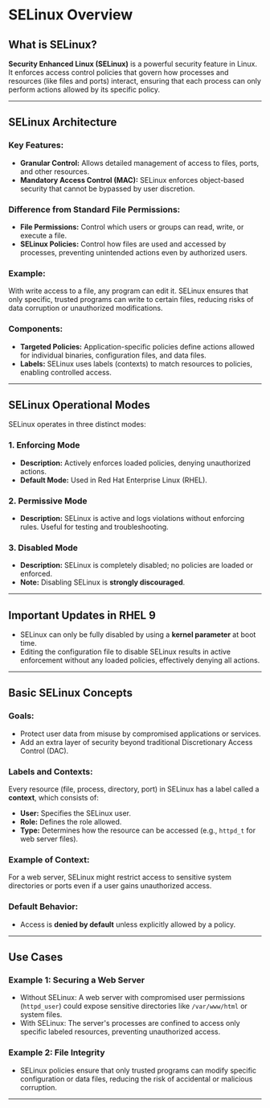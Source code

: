 # SELinux Overview

## What is SELinux?
**Security Enhanced Linux (SELinux)** is a powerful security feature in Linux. It enforces access control policies that govern how processes and resources (like files and ports) interact, ensuring that each process can only perform actions allowed by its specific policy.

---

## SELinux Architecture

### Key Features:
- **Granular Control:** Allows detailed management of access to files, ports, and other resources.
- **Mandatory Access Control (MAC):** SELinux enforces object-based security that cannot be bypassed by user discretion.

### Difference from Standard File Permissions:
- **File Permissions:** Control which users or groups can read, write, or execute a file.
- **SELinux Policies:** Control how files are used and accessed by processes, preventing unintended actions even by authorized users.

### Example:
With write access to a file, any program can edit it. SELinux ensures that only specific, trusted programs can write to certain files, reducing risks of data corruption or unauthorized modifications.

### Components:
- **Targeted Policies:** Application-specific policies define actions allowed for individual binaries, configuration files, and data files.
- **Labels:** SELinux uses labels (contexts) to match resources to policies, enabling controlled access.

---

## SELinux Operational Modes

SELinux operates in three distinct modes:

### 1. **Enforcing Mode**
- **Description:** Actively enforces loaded policies, denying unauthorized actions.
- **Default Mode:** Used in Red Hat Enterprise Linux (RHEL).

### 2. **Permissive Mode**
- **Description:** SELinux is active and logs violations without enforcing rules. Useful for testing and troubleshooting.

### 3. **Disabled Mode**
- **Description:** SELinux is completely disabled; no policies are loaded or enforced.
- **Note:** Disabling SELinux is **strongly discouraged**.

---

## Important Updates in RHEL 9
- SELinux can only be fully disabled by using a **kernel parameter** at boot time.
- Editing the configuration file to disable SELinux results in active enforcement without any loaded policies, effectively denying all actions.

---

## Basic SELinux Concepts

### Goals:
- Protect user data from misuse by compromised applications or services.
- Add an extra layer of security beyond traditional Discretionary Access Control (DAC).

### Labels and Contexts:
Every resource (file, process, directory, port) in SELinux has a label called a **context**, which consists of:
- **User:** Specifies the SELinux user.
- **Role:** Defines the role allowed.
- **Type:** Determines how the resource can be accessed (e.g., `httpd_t` for web server files).

### Example of Context:
For a web server, SELinux might restrict access to sensitive system directories or ports even if a user gains unauthorized access.

### Default Behavior:
- Access is **denied by default** unless explicitly allowed by a policy.

---

## Use Cases

### Example 1: Securing a Web Server
- Without SELinux:
  A web server with compromised user permissions (`httpd_user`) could expose sensitive directories like `/var/www/html` or system files.
- With SELinux:
  The server's processes are confined to access only specific labeled resources, preventing unauthorized access.

### Example 2: File Integrity
- SELinux policies ensure that only trusted programs can modify specific configuration or data files, reducing the risk of accidental or malicious corruption.

---
